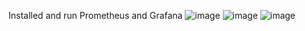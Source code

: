 Installed and run Prometheus and Grafana
![image](https://user-images.githubusercontent.com/82173878/177039835-9b7986a0-14de-4daf-8f74-d0aad4aa04c4.png)
![image](https://user-images.githubusercontent.com/82173878/177039905-6b6733e4-903e-4b24-8593-28d905351c2b.png)
![image](https://user-images.githubusercontent.com/82173878/177039870-f04ca743-88a4-49b2-b7ff-f9281e06bf9a.png)
